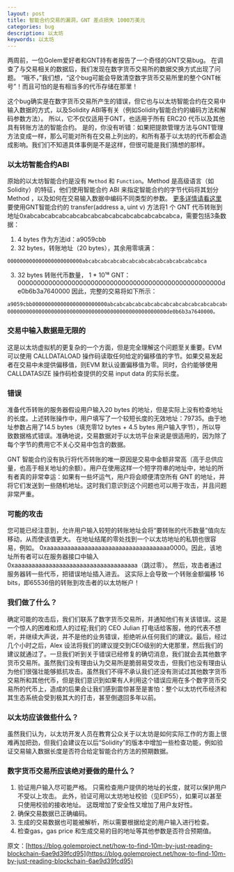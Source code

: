 ```yaml
---
layout: post
title: 智能合约交易的漏洞，GNT 差点损失 1000万美元
categories: bug
description: 以太坊
keywords: 以太坊
---
```



两周前，一位Golem爱好者和GNT持有者报告了一个奇怪的GNT交易bug。 在调查了与交易相关的数据后，我们发现在数字货币交易所的数据交换方式出现了问题。 “哦不，”我们想，“这个bug可能会导致清空数字货币交易所里的整个GNT帐号”！而且可怕的是有相当多的代币存储在那里！

这个bug确实是在数字货币交易所产生的错误，但它也与以太坊智能合约在交易中输入数据的方式，以及Solidity ABI等有关（例如Solidity智能合约的编码方法和解码参数方法）。 所以，它不仅仅适用于GNT，也适用于所有 ERC20 代币以及其他具有转账方法的智能合约。 是的，你没有听错：如果把提款管理方法与GNT管理方法变成一样，那么可能对所有在交易上列出的，和所有基于以太坊的代币都会造成影响。我们们不知道具体事例是不是这样，但很可能是我们猜想的那样。

### 以太坊智能合约ABI
原始的以太坊智能合约是没有 `Method` 和 `Function`。Method 是高级语言（如Solidity）的特征，他们使用智能合约  ABI 来指定智能合约的字节代码将其划分 Method ，以及如何在交易输入数据中编码不同类型的参数。
[更多详情请看这里](https://github.com/ethereum/wiki/wiki/Ethereum-Contract-ABI)
要使用GNT智能合约的 transfer(address a, uint v) 方法将1 个 GNT 代币转账到地址0xabcabcabcabcabcabcabcabcabcabcabcabcabcabca，需要包括3条数据：
1.   4 bytes 作为方法id：a9059cbb
2.   32 bytes，转账地址（20 bytes），其余用零填满：

```
000000000000000000000000abcabcabcabcabcabcabcabcabcabcabcabcabca
```
3. 32 bytes 转账代币数量， 1 * 10¹⁸ GNT：00000000000000000000000000000000000000000000000000000de0b6b3a7640000
因此，完整的交易将如下所示：

```
a9059cbb000000000000000000000000abcabcabcabcabcabcabcabcabcabcabcabcabca00
000000000000000000000000000000000000000000000000000de0b6b3a7640000。
```

### 交易中输入数据是无限的
这是以太坊虚拟机的更复杂的一个方面，但是完全理解这个问题至关重要。EVM可以使用 CALLDATALOAD 操作码读取任何给定的偏移值的字节。如果交易发起者在交易中未提供偏移值，则EVM 默认设置偏移值为零。同时，合约能够使用 CALLDATASIZE 操作码检查提供的交易 input data 的实际长度。

### 错误

准备代币转账的服务器假设用户输入20 bytes 的地址，但是实际上没有检查地址的长度。上述转账操作中，用户填写了一个较短长度的无效地址：79735。由于地址参数占用了14.5 bytes（填充零12 bytes + 4.5 bytes 用户输入字节），所以导致数据格式错误。准确地说，交易数据对于以太坊平台来说是很适用的，因为除了每个字节的费用它不关心交易中包含的数据。

GNT 智能合约没有执行将代币转账的唯一原因是交易中金额非常高（高于总供应量，也高于相关地址的余额）。用户在使用这样一个短字符串的地址中，地址的所有者真的非常幸运：如果有一些坏运气，用户将会顺便清空所有 GNT 的地址，并将它们发送到一些随机地址。这时我们意识到这个问题也可以用于攻击，并且问题非常严重。
### 可能的攻击
您可能已经注意到，允许用户输入较短的转账地址会将“要转账的代币数量”值向左移动，从而使该值更大。 在地址结尾的零处找到一个以太坊地址的私钥也很容易，例如。 0xaaaaaaaaaaaaaaaaaaaaaaaaaaaaaaaaaaaa0000。因此，该地址所有者可以在服务器接口中输入0xaaaaaaaaaaaaaaaaaaaaaaaaaaaaaaaaaaaa（跳过零）。 然后，攻击者通过服务器转一些代币，把错误地址插入进去。 这实际上会导致一个转账金额偏移 16 bits，即65536倍的转账到攻击者的以太坊帐户！
### 我们做了什么？
确定可能的攻击后，我们们联系了数字货币交易所，并通知他们有关该错误。这是一个惊人的困难和烦人的过程;我们的 CEO Julian 打电话给客服，他的代表不想听，并继续大声说，并不是他的业务错误，拒绝听从任何我们的建议。最后，经过几个小时之后，Alex 设法将我们的建议提交到CEO级别的大佬那里，然后我们的建议就通过了。一旦我们听到关于错误已经修复的确切消息，我们就会去其他数字货币交易所。虽然我们没有理由认为交易所是脆弱易受攻击，但我们也没有理由认为他们很强壮能够抵抗攻击。虽然我们不得不承认我们还没有测试过其他数字货币交易所和其他代币，但是我们意识到如果有人利用这个错误应用在多个数字货币交易所的代币上，造成的后果会让我们感到震惊甚至是害怕：整个以太坊代币经济和其生态系统会受到极其大的打击，甚至倒退回多年以前。

### 以太坊应该做些什么？
虽然我们认为，以太坊开发人员在教育公众关于以太坊是如何实际工作的方面上很难再加把劲，但我们会建议在以后“Solidity”的版本中增加一些检查功能，例如验证交易输入数据长度是否符合给定智能合约方法的预期数据。

### 数字货币交易所应该绝对要做的是什么？
1. 验证用户输入尽可能严格。 只需检查用户提供的地址的长度，就可以保护用户不受以上攻击。 此外，验证可用以太坊地址校验（见EIP55），如果可以甚至只使用校验的接收地址。 这既增加了安全性又增加了用户友好性。
2. 确保交易数据已正确编码。
3. 生成的交易数据也可能被解析，所以需要根据给定的用户输入进行检查。
4. 检查gas，gas price 和生成交易的目的地址等其他参数是否符合预期值。

原文：[https://blog.golemproject.net/how-to-find-10m-by-just-reading-blockchain-6ae9d39fcd95](https://blog.golemproject.net/how-to-find-10m-by-just-reading-blockchain-6ae9d39fcd95)
